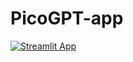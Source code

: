 # PicoGPT-app

[![Streamlit App](https://static.streamlit.io/badges/streamlit_badge_black_white.svg)]([https://picogpt.streamlit.app/](https://picogpt.streamlit.app/))
